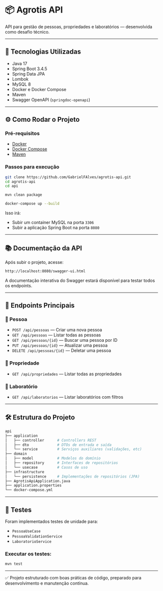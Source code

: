 # 📦 Agrotis API

API para gestão de pessoas, propriedades e laboratórios — desenvolvida como desafio técnico.

---

## 🚀 Tecnologias Utilizadas

- Java 17
- Spring Boot 3.4.5
- Spring Data JPA
- Lombok
- MySQL 8
- Docker e Docker Compose
- Maven
- Swagger OpenAPI (`springdoc-openapi`)

---

## ⚙️ Como Rodar o Projeto

### Pré-requisitos
- [Docker](https://www.docker.com/)
- [Docker Compose](https://docs.docker.com/compose/)
- [Maven](https://maven.apache.org/)

### Passos para execução

```bash
git clone https://github.com/GabrielFAlves/agrotis-api.git
cd agrotis-api
cd api
```

```bash
mvn clean package
```

```bash
docker-compose up --build
```

Isso irá:

- Subir um container MySQL na porta `3306`
- Subir a aplicação Spring Boot na porta `8080`

---

## 📚 Documentação da API

Após subir o projeto, acesse:

```bash
http://localhost:8080/swagger-ui.html
```

A documentação interativa do Swagger estará disponível para testar todos os endpoints.

---

## 📌 Endpoints Principais

### 🧑 Pessoa

- `POST /api/pessoas` — Criar uma nova pessoa
- `GET /api/pessoas` — Listar todas as pessoas
- `GET /api/pessoas/{id}` — Buscar uma pessoa por ID
- `PUT /api/pessoas/{id}` — Atualizar uma pessoa
- `DELETE /api/pessoas/{id}` — Deletar uma pessoa

### 🌾 Propriedade

- `GET /api/propriedades` — Listar todas as propriedades

### 🧪 Laboratório

- `GET /api/laboratorios` — Listar laboratórios com filtros

---

## 🛠️ Estrutura do Projeto

```bash
api
├── application
│   ├── controller      # Controllers REST
│   ├── dto             # DTOs de entrada e saída
│   └── service         # Serviços auxiliares (validações, etc)
├── domain
│   ├── model           # Modelos do domínio
│   ├── repository      # Interfaces de repositórios
│   └── usecase         # Casos de uso
├── infrastructure
│   └── persistence     # Implementações de repositórios (JPA)
├── AgrotisApiApplication.java
├── application.properties
└── docker-compose.yml
```

---

## 🧪 Testes

Foram implementados testes de unidade para:

- `PessoaUseCase`
- `PessoaValidationService`
- `LaboratorioService`

### Executar os testes:

```bash
mvn test
```

---

✅ Projeto estruturado com boas práticas de código, preparado para desenvolvimento e manutenção contínua.
